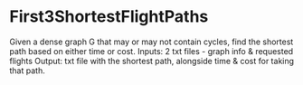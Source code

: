 # First3ShortestFlightPaths
Given a dense graph G that may or may not contain cycles, find the shortest path based on either time or cost.
Inputs: 2 txt files - graph info &amp; requested flights
Output: txt file with the shortest path, alongside time & cost for taking that path.
